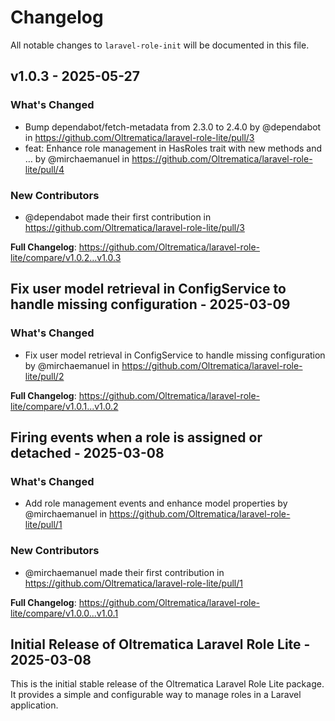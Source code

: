 # Changelog

All notable changes to `laravel-role-init` will be documented in this file.

## v1.0.3 - 2025-05-27

### What's Changed

* Bump dependabot/fetch-metadata from 2.3.0 to 2.4.0 by @dependabot in https://github.com/Oltrematica/laravel-role-lite/pull/3
* feat: Enhance role management in HasRoles trait with new methods and … by @mirchaemanuel in https://github.com/Oltrematica/laravel-role-lite/pull/4

### New Contributors

* @dependabot made their first contribution in https://github.com/Oltrematica/laravel-role-lite/pull/3

**Full Changelog**: https://github.com/Oltrematica/laravel-role-lite/compare/v1.0.2...v1.0.3

## Fix user model retrieval in ConfigService to handle missing configuration - 2025-03-09

### What's Changed

* Fix user model retrieval in ConfigService to handle missing configuration by @mirchaemanuel in https://github.com/Oltrematica/laravel-role-lite/pull/2

**Full Changelog**: https://github.com/Oltrematica/laravel-role-lite/compare/v1.0.1...v1.0.2

## Firing events when a role is assigned or detached - 2025-03-08

### What's Changed

* Add role management events and enhance model properties by @mirchaemanuel in https://github.com/Oltrematica/laravel-role-lite/pull/1

### New Contributors

* @mirchaemanuel made their first contribution in https://github.com/Oltrematica/laravel-role-lite/pull/1

**Full Changelog**: https://github.com/Oltrematica/laravel-role-lite/compare/v1.0.0...v1.0.1

## Initial Release of Oltrematica Laravel Role Lite - 2025-03-08

This is the initial stable release of the Oltrematica Laravel Role Lite package. It provides a simple and configurable way to manage roles in a Laravel application.
